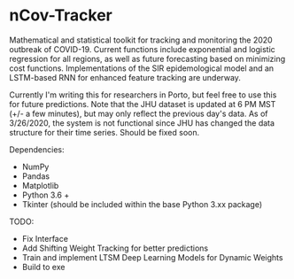 # nCov-Tracker

Mathematical and statistical toolkit for tracking and monitoring the 2020 outbreak of COVID-19. Current functions include exponential and logistic regression for all regions, as well as future forecasting based on minimizing cost functions. Implementations of the SIR epidemological model and an LSTM-based RNN for enhanced feature tracking are underway. 

Currently I'm writing this for researchers in Porto, but feel free to use this for future predictions. Note that the JHU dataset is updated at 6 PM MST (+/- a few minutes), but may only reflect the previous day's data. As of 3/26/2020, the system is not functional since JHU has changed the data structure for their time series. Should be fixed soon. 

Dependencies:
- NumPy
- Pandas
- Matplotlib
- Python 3.6 +
- Tkinter (should be included within the base Python 3.xx package)

TODO:
- Fix Interface
- Add Shifting Weight Tracking for better predictions
- Train and implement LTSM Deep Learning Models for Dynamic Weights
- Build to exe
